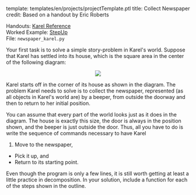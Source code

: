template: templates/en/projects/projectTemplate.ptl
title: Collect Newspaper
credit: Based on a handout by Eric Roberts

Handouts: [Karel Reference]({{pathToRoot}}en/resources/karel.html)<br/>
Worked Example: [StepUp]({{pathToRoot}}en/projects/stepUp.html)<br/>
File: `newspaper_karel.py`

Your first task is to solve a simple story-problem in Karel's world.  Suppose that Karel has settled into its house, which is the square area in the center of the following diagram:

<center>
	<img class="psetImg" src="{{pathToRoot}}img/projects/newspaper/newspaper.png">	
</center>

Karel starts off in the corner of its house as shown in the diagram. The problem Karel needs to solve is to collect the newspaper, represented (as all objects in Karel's world are) by a beeper, from outside the doorway and then to return to her initial position.

You can assume that every part of the world looks just as it does in the diagram.  The house is exactly this size, the door is always in the position shown, and the beeper is just outside the door.  Thus, all you have to do is write the sequence of commands necessary to have Karel

1. Move to the newspaper,
+ Pick it up, and
+ Return to its starting point.


Even though the program is only a few lines, it is still worth getting at least a little practice in decomposition.  In your solution, include a function for each of the steps shown in the outline.

